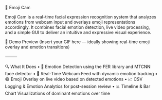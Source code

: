 🧠 Emoji Cam

Emoji Cam is a real-time facial expression recognition system that analyzes emotions from webcam input and overlays emoji representations accordingly. It combines facial emotion detection, live video processing, and a simple GUI to deliver an intuitive and expressive visual experience.

📸 Demo Preview
(Insert your GIF here — ideally showing real-time emoji overlay and emotion transitions)

⸻

🔍 What It Does
	•	🧠 Emotion Detection using the FER library and MTCNN face detector
	•	🎥 Real-Time Webcam Feed with dynamic emotion tracking
	•	😄 Emoji Overlay on live video based on detected emotions
	•	📈 CSV Logging & Emotion Analytics for post-session review
	•	📊 Timeline & Bar Chart Visualizations of dominant emotions over time
